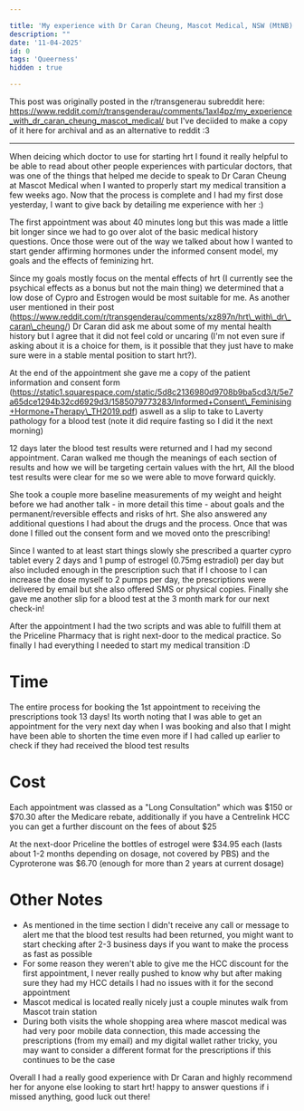 ```yaml
---

title: 'My experience with Dr Caran Cheung, Mascot Medical, NSW (MtNB) '
description: ""
date: '11-04-2025'
id: 0
tags: 'Queerness'
hidden : true

---
```


This post was originally posted in the r/transgenerau subreddit here: https://www.reddit.com/r/transgenderau/comments/1axl4pz/my_experience_with_dr_caran_cheung_mascot_medical/ but I've deciided to make a copy of it here for archival and as an alternative to reddit :3

---

When deicing which doctor to use for starting hrt I found it really helpful to be able to read about other people experiences with particular doctors, that was one of the things that helped me decide to speak to Dr Caran Cheung at Mascot Medical when I wanted to properly start my medical transition a few weeks ago. Now that the process is complete and I had my first dose yesterday, I want to give back by detailing me experience with her :)



The first appointment was about 40 minutes long but this was made a little bit longer since we had to go over alot of the basic medical history questions. Once those were out of the way we talked about how I wanted to start gender affirming hormones under the informed consent model, my goals and the effects of feminizing hrt.

Since my goals mostly focus on the mental effects of hrt (I currently see the psychical effects as a bonus but not the main thing) we determined that a low dose of Cypro and Estrogen would be most suitable for me. As another user mentioned in their post (https://www.reddit.com/r/transgenderau/comments/xz897n/hrt\_with\_dr\_caran\_cheung/) Dr Caran did ask me about some of my mental health history but I agree that it did not feel cold or uncaring (I'm not even sure if asking about it is a choice for them, is it possible that they just have to make sure were in a stable mental position to start hrt?).

At the end of the appointment she gave me a copy of the patient information and consent form (https://static1.squarespace.com/static/5d8c2136980d9708b9ba5cd3/t/5e7a65dce1294b32cd6929d3/1585079773283/Informed+Consent\_Feminising+Hormone+Therapy\_TH2019.pdf) aswell as a slip to take to Laverty pathology for a blood test (note it did require fasting so I did it the next morning)



12 days later the blood test results were returned and I had my second appointment. Caran walked me though the meanings of each section of results and how we will be targeting certain values with the hrt, All the blood test results were clear for me so we were able to move forward quickly.

She took a couple more baseline measurements of my weight and height before we had another talk - in more detail this time - about goals and the permanent/reversible effects and risks of hrt. She also answered any additional questions I had about the drugs and the process. Once that was done I filled out the consent form and we moved onto the prescribing!

Since I wanted to at least start things slowly she prescribed a quarter cypro tablet every 2 days and 1 pump of estrogel (0.75mg estradiol) per day but also included enough in the prescription such that if I choose to I can increase the dose myself to 2 pumps per day, the prescriptions were delivered by email but she also offered SMS or physical copies. Finally she gave me another slip for a blood test at the 3 month mark for our next check-in!



After the appointment I had the two scripts and was able to fulfill them at the Priceline Pharmacy that is right next-door to the medical practice. So finally I had everything I needed to start my medical transition :D



# Time

The entire process for booking the 1st appointment to receiving the prescriptions took 13 days! Its worth noting that I was able to get an appointment for the very next day when I was booking and also that I might have been able to shorten the time even more if I had called up earlier to check if they had received the blood test results



# Cost

Each appointment was classed as a "Long Consultation" which was $150 or $70.30 after the Medicare rebate, additionally if you have a Centrelink HCC you can get a further discount on the fees of about $25

At the next-door Priceline the bottles of estrogel were $34.95 each (lasts about 1-2 months depending on dosage, not covered by PBS) and the Cyproterone was $6.70 (enough for more than 2 years at current dosage)



# Other Notes

* As mentioned in the time section I didn't receive any call or message to alert me that the blood test results had been returned, you might want to start checking after 2-3 business days if you want to make the process as fast as possible
* For some reason they weren't able to give me the HCC discount for the first appointment, I never really pushed to know why but after making sure they had my HCC details I had no issues with it for the second appointment
* Mascot medical is located really nicely just a couple minutes walk from Mascot train station
* During both visits the whole shopping area where mascot medical was had very poor mobile data connection, this made accessing the prescriptions (from my email) and my digital wallet rather tricky, you may want to consider a different format for the prescriptions if this continues to be the case



Overall I had a really good experience with Dr Caran and highly recommend her for anyone else looking to start hrt! happy to answer questions if i missed anything, good luck out there!